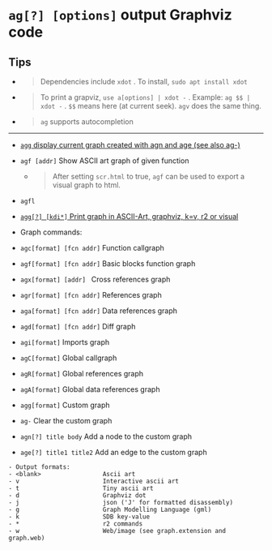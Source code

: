 <!-- TITLE: ag -->

#  `ag[?] [options]`   output Graphviz code

## Tips
- > Dependencies include `xdot` . To install, `sudo apt install xdot`
- > To print a grapviz, `use a[options] | xdot -` . Example: `ag $$ | xdot -` . `$$` means here (at current seek). `agv` does the same thing.
- > `ag` supports autocompletion
	
---

- [ `agg`   display current graph created with agn and age (see also ag-)](/options/a/ag/agg-display)
- `agf [addr]`   Show ASCII art graph of given function
	- > After setting `scr.html` to true, `agf` can be used to export a visual graph to html.
- `agfl`
- [ `agg[?] [kdi*]`   Print graph in ASCII-Art, graphviz, k=v, r2 or visual](/options/a/ag/agg-kdi)

- Graph commands:
- `agc[format] [fcn addr]`  Function callgraph
- `agf[format] [fcn addr]`  Basic blocks function graph
- `agx[format] [addr] `     Cross references graph
- `agr[format] [fcn addr]`  References graph
- `aga[format] [fcn addr]`  Data references graph
- `agd[format] [fcn addr]`  Diff graph
- `agi[format]`             Imports graph
- `agC[format]`             Global callgraph
- `agR[format]`             Global references graph
- `agA[format]`             Global data references graph
- `agg[format]`             Custom graph
- `ag-`                     Clear the custom graph
- `agn[?] title body`       Add a node to the custom graph
- `age[?] title1 title2`    Add an edge to the custom graph

```
- Output formats:
- <blank>                 Ascii art
- v                       Interactive ascii art
- t                       Tiny ascii art
- d                       Graphviz dot
- j                       json ('J' for formatted disassembly)
- g                       Graph Modelling Language (gml)
- k                       SDB key-value
- *                       r2 commands
- w                       Web/image (see graph.extension and graph.web)
```
<p hidden>ag ag- aga agr agc agC agd age agf agg agj agk agl agn ags agt agv xdot agc agf agx agr aga agd agi agC agR agA agg ag- agn age</p>
